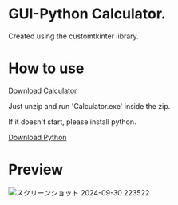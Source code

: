 # GUI-Python Calculator.

Created using the customtkinter library.

# How to use

[Download Calculator](https://github.com/Believe0127/Perfect-Python-Calculator./releases/tag/CalculatorV5.4)

Just unzip and run 'Calculator.exe' inside the zip.

If it doesn't start, please install python.

[Download Python](https://www.python.org/)

# Preview

![スクリーンショット 2024-09-30 223522](https://github.com/user-attachments/assets/c335a15f-0d3f-4c79-84b5-73a2507bda21)

